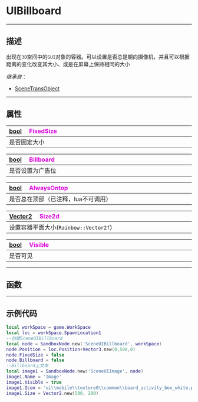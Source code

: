 # UIBillboard
------------------------------------------------------------------------------------------
## 描述

出现在`3D`空间中的`GUI`对象的容器。可以设置是否总是朝向摄像机，并且可以根据距离的变化改变其大小、或是在屏幕上保持相同的大小

*继承自*：
* [SceneTransObject](/Api/Class/NoType/SceneTransObject.md)

------------------------------------------------------------------------------------------
## 属性

|<div style="width:1000px">[bool](/Api/DataType/Bool.md) &emsp;<font color="dd00dd">FixedSize</font></div>|
|:---|
|是否固定大小|

|<div style="width:1000px">[bool](/Api/DataType/Bool.md) &emsp;<font color="dd00dd">Billboard</font></div>|
|:---|
|是否设置为广告位|

|<div style="width:1000px">[bool](/Api/DataType/Bool.md) &emsp;<font color="dd00dd">AlwaysOntop</font></div>|
|:---|
|是否总在顶部（已注释，lua不可调用）|

|<div style="width:1000px">[Vector2](/Api/DataType/Vector2.md) &emsp;<font color="dd00dd">Size2d</font></div>|
|:---|
|设置容器平面大小(`Rainbow::Vector2f`)|

|<div style="width:1000px">[bool](/Api/DataType/Bool.md) &emsp;<font color="dd00dd">Visible</font></div>|
|:---|
|是否可见|

------------------------------------------------------------------------------------------
## 函数


------------------------------------------------------------------------------------------
## 示例代码

```lua
local workSpace = game.WorkSpace
local loc = workSpace.SpawnLocation1
--创建SceneUIBillboard
local node = SandboxNode.new('SceneUIBillboard', workSpace)
node.Position = loc.Position+Vector3.new(0,500,0)
node.FixedSize = false
node.Billboard = false
--Billboard上文本
local image1 = SandboxNode.new('SceneUIImage', node)
image1.Name = 'Image'
image1.Visible = true
image1.Icon = 'ui\\mobile\\texture0\\common\\board_activity_box_white.png'
image1.Size = Vector2.new(500, 200)
```
